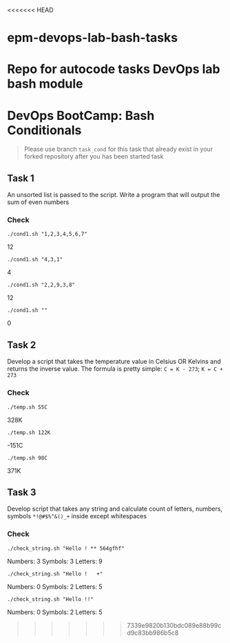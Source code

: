 <<<<<<< HEAD
# epm-devops-lab-bash-tasks
Repo for autocode tasks DevOps lab bash module
=======
# DevOps BootCamp: Bash Conditionals

>Please use branch ```task_cond``` for this task that already exist in your forked repository after you has been started task

## Task 1
An unsorted list is passed to the script. Write a program that will output the sum of even numbers

### Check
`./cond1.sh "1,2,3,4,5,6,7"`

12

`./cond1.sh "4,3,1"`

4

`./cond1.sh "2,2,9,3,8"`

12

`./cond1.sh ""`

0

## Task 2
Develop a script that takes the temperature value in Celsius OR Kelvins and returns the inverse value.
The formula is pretty simple: `C = K - 273`; `K = C + 273`

### Check

`./temp.sh 55C`

328K

`./temp.sh 122K`

-151C

`./temp.sh 98C`

371K


## Task 3
Develop script that takes any string and calculate count of letters, numbers, symbols `*!@#$%^&()_+` inside except whitespaces

### Check

`./check_string.sh "Hello ! ** 564gfhf"`

Numbers: 3 Symbols: 3 Letters: 9

`./check_string.sh "Hello !   +"`

Numbers: 0 Symbols: 2 Letters: 5

`./check_string.sh "Hello !!"`

Numbers: 0 Symbols: 2 Letters: 5
>>>>>>> 7339e9820b130bdc089e88b99cd9c83bb986b5c8
